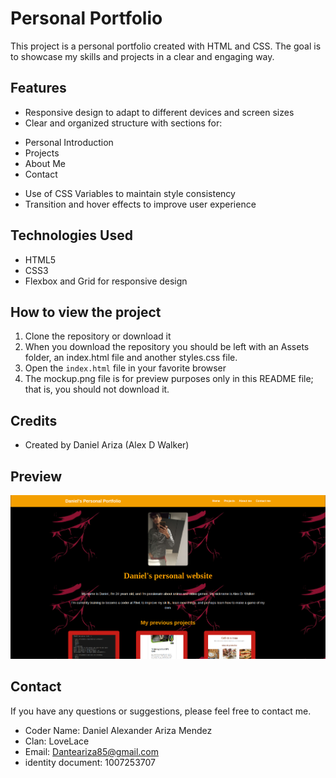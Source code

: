 # Personal Portfolio

This project is a personal portfolio created with HTML and CSS. The goal is to showcase my skills and projects in a clear and engaging way.

## Features
* Responsive design to adapt to different devices and screen sizes
* Clear and organized structure with sections for:
+ Personal Introduction
+ Projects
+ About Me
+ Contact
* Use of CSS Variables to maintain style consistency
* Transition and hover effects to improve user experience

## Technologies Used
* HTML5
* CSS3
* Flexbox and Grid for responsive design

## How to view the project
1. Clone the repository or download it
2. When you download the repository you should be left with an Assets folder, an index.html file and another styles.css file.
3. Open the `index.html` file in your favorite browser
4. The mockup.png file is for preview purposes only in this README file; that is, you should not download it.

## Credits
* Created by Daniel Ariza (Alex D Walker)

## Preview

![Vista previa del proyecto](maqueta.png)

## Contact
If you have any questions or suggestions, please feel free to contact me.

* Coder Name: Daniel Alexander Ariza Mendez
* Clan: LoveLace
* Email: Danteariza85@gmail.com
* identity document: 1007253707
